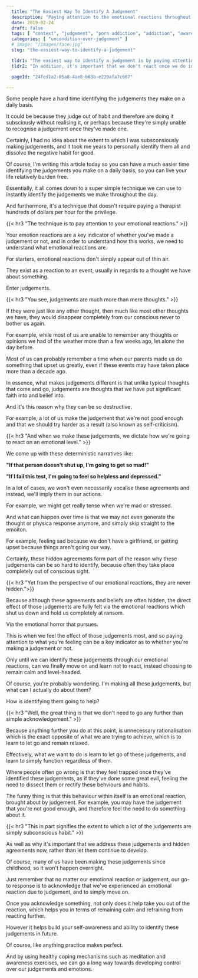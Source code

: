 ```yaml
---
  title: "The Easiest Way To Identify A Judgement"
  description: "Paying attention to the emotional reactions throughout the day is the easiest way to identify the judgements we have throughout ."
  date: 2019-02-24
  draft: false
  tags: [ "context", "judgement", "porn addiction", "addiction", "awareness", "awareness exercises", "perspective", "nofap", "neverfap", "neverfap deluxe" ]
  categories: [ "uncondition-over-judgement" ]
  # image: "/images/face.jpg"
  slug: "the-easiest-way-to-identify-a-judgement"

  tldr1: "The easiest way to identify a judgement is by paying attention to our emotional reactions."
  tldr2: "In addition, it's important that we don't react once we do identify an emotional reaction."

  pageId: "24fed1a2-05a8-4ae8-b83b-e220afa7c607"

---
```


Some people have a hard time identifying the judgements they make on a daily basis.

It could be because they judge out of habit and therefore are doing it subsciously without realising it, or perhaps because they're simply unable to recognise a judgement once they've made one.

Certainly, I had no idea about the extent to which I was subsconsiously making judgements, and it took me years to personally identify them all and dissolve the negative habit for good.

Of course, I'm writing this article today so you can have a much easier time identifying the judgements you make on a daily basis, so you can live your life relatively burden free.

Essentially, it all comes down to a super simple technique we can use to instantly identify the judgements we make throughout the day.

And furthermore, it's a technique that doesn't require paying a therapist hundreds of dollars per hour for the privilege.


{{< hr3 "The technique is to pay attention to your emotional reactions." >}}


Your emotion reactions are a key indicator of whether you've made a judgement or not, and in order to understand how this works, we need to understand what emotional reactions are.

For starters, emotional reactions don't simply appear out of thin air. 

They exist as a reaction to an event, usually in regards to a thought we have about something.

Enter judgements. 


{{< hr3 "You see, judgements are much more than mere thoughts." >}}


If they were just like any other thought, then much like most other thoughts we have, they would disappear completely from our conscious never to bother us again.

For example, while most of us are unable to remember any thoughts or opinions we had of the weather more than a few weeks ago, let alone the day before. 

Most of us can probably remember a time when our parents made us do something that upset us greatly, even if these events may have taken place more than a decade ago.

In essence, what makes judgements different is that unlike typical thoughts that come and go, judgements are thoughts that we have put significant faith into and belief into.

And it's this reason why they can be so destructive.

For example, a lot of us make the judgement that we're not good enough and that we should try harder as a result (also known as self-criticism).



{{< hr3 "And when we make these judgements, we dictate how we're going to react on an emotional level." >}}

We come up with these deterministic narratives like:

<b>"If that person doesn't shut up, I'm going to get so mad!"</b>

<b>"If I fail this test, I'm going to feel so helpless and depressed."</b>

In a lot of cases, we won't even necessarily vocalise these agreements and instead, we'll imply them in our actions.

For example, we might get really tense when we're mad or stressed.

And what can happen over time is that we may not even generate the thought or physica response anymore, and simply skip straight to the emoiton.

For example, feeling sad because we don't have a girlfriend, or getting upset because things aren't going our way.

Certainly, these hidden agreements form part of the reason why these judgements can be so hard to identify, because often they take place completely out of conscious sight. 


{{< hr3 "Yet from the perspective of our emotional reactions, they are never hidden.">}}

<!-- UP TO HERE, WILL NEED TO FINISH -->
Because although these agreements and beliefs are often hidden, the direct effect of those judgements are fully felt via the emotional reactions which shut us down and hold us completely at ransom.

Via the emotional horror that pursues.

This is when we feel the effect of those judgements most, and so paying attention to what you're feeling can be a key indicator as to whether you're making a judgement or not.

Only until we can identify these judgements through our emotional reactions, can we finally move on and learn not to react, instead choosing to remain calm and level-headed.

<!-- TODO: Article to talk about how to truly identify judgement -->

Of course, you're probably wondering. I'm making all these judgements, but what can I actually do about them?

How is identifying them going to help?


{{< hr3 "Well, the great thing is that we don't need to go any further than simple acknowledgement." >}}


Because anything further you do at this point, is unnecessary rationalisation which is the exact opposite of what we are trying to achieve, which is to learn to let go and remain relaxed.

Effectively, what we want to do is learn to let go of these judgements, and learn to simply function regardless of them. 

Where people often go wrong is that they feel trapped once they've identified these judgements, as if they've done some great evil, feeling the need to dissect them or rectify these behviours and habits.

The funny thing is that this behaviour within itself is an emotional reaction, brought about by judgement. For example, you may have the judgement that you're not good enough, and therefore feel the need to do something about it. 


{{< hr3 "This in part signifies the extent to which a lot of the judgements are simply subconscious habit." >}}


As well as why it's important that we address these judgements and hidden agreements now, rather than let them continue to develop. 

Of course, many of us have been making these judgements since childhood, so it won't happen overnight.

Just remember that no matter our emotional reaction or judgement, our go-to response is to acknowledge that we've experienced an emotional reaction due to judgement, and to simply move on.

Once you acknowledge something, not only does it help take you out of the reaction, which helps you in terms of remaining calm and refraining from reacting further.

However it helps build your self-awareness and ability to identify these judgements in future.

Of course, like anything practice makes perfect.

And by using healthy coping mechanisms such as meditation and awareness exercises, we can go a long way towards developing control over our judgements and emotions.

